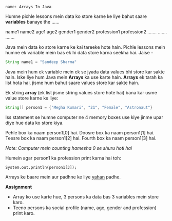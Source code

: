 ```ngMeta
name: Arrays In Java
```
Humne pichle lessons mein data ko store karne ke liye bahut saare **variables** banaye the ......

name1
name2
age1
age2
gender1
gender2
profession1
profession2
.......
.......
.......


Java mein data ko store karne ke kai tareeke hote hain. Pichle lessons mein humne ek variable mein bas ek hi data store karna seekha hai.
Jaise - 

```java
String name1 = "Sandeep Sharma"
```

Java mein hum ek variable mein ek se jyada data values bhi store kar sakte hain. Iske liye hum Java mein **Arrays** ka use karte hain.
**Arrays** ek tarah ka list hota hai, jisme hum bahut saare values store kar sakte hain.

Ek string **array** (ek list jisme string values store hote hai) bana kar usme value store karne ke liye:

```java
String[] person1 = {"Megha Kumari", "21", "Female", "Astronaut"}
```

Iss statement se humne computer ne 4 memory boxes use kiye jinme upar diye hue data ko store kiya.

Pehle box ka naam person1[0] hai.
Doosre box ka naam person1[1] hai.
Teesre box ka naam person1[2] hai.
Fourth box ka naam person1[3] hai.

*Note: Computer mein counting hamesha 0 se shuru hoti hai*

Humein agar person1 ka profession print karna hai toh:

```ngMeta
System.out.println(person1[3]);
``` 

Arrays ke baare mein aur padhne ke liye [yahan](https://www.tutorialspoint.com/java/java_arrays.htm) padhe.

**Assignment**

- Array ko use karte hue, 3 persons ka data bas 3 variables mein store karo.
- Teeno persons ka social profile (name, age, gender and profession) print karo.
